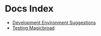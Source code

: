 # Docs Index

- [Development Environment Suggestions](./development_env.md)
- [Testing Magicbroad](./testing.md)
